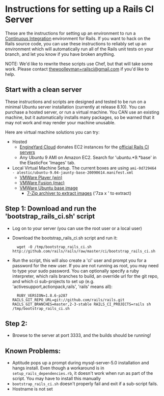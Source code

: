 Instructions for setting up a Rails CI Server
=============================================

These are the instructions for setting up an environment to run a [Continuous Integration](http://martinfowler.com/articles/continuousIntegration.html) environment for Rails.  If you want to hack on the Rails source code, you can use these instructions to reliably set up an environment which will automatically run all of the Rails unit tests on your branch, and let you know if you have broken anything.

NOTE: We'd like to rewrite these scripts use Chef, but that will take some work.  Please contact 
thewoolleyman+railsci@gmail.com if you'd like to help.


Start with a clean server
-------------------------

These instructions and scripts are designed and tested to be run on a minimal Ubuntu server installation (currently at release 8.10).  You can purchase a hosted server, or run a virtual machine.  You CAN use an existing machine, but it automatically installs many packages, so be warned that it may not work and may render your machine unusable.

Here are virtual machine solutions you can try:

* Hosted
  * [EngineYard Cloud](http://www.engineyard.com/cloud-services) donates EC2 instances for the [official Rails CI servers](http://ci.rubyonrails.org)
  * Any Ubuntu 9 AMI on Amazon EC2.  Search for 'ubuntu.*9.*base' in the ElasticFox 'Images' tab.
* Local Virtual Machine Setup.  The current boxes are using `ami-0d729464 - alestic/ubuntu-9.04-jaunty-base-20090614.manifest.xml`
  * [VMWare Player (win)](http://www.vmware.com/products/player/)
  * [VMWare Fusion (mac)](http://www.vmware.com/download/fusion/)
  * [VMWare Ubuntu base image](http://www.vmware.com/appliances/directory/)
    * [7-Zip archiver to extract images](http://www.7-zip.org/) ('7za x <file>' to extract)


Step 1: Download and run the 'bootstrap\_rails\_ci.sh' script
-------------------------------------------------------------

* Log on to your server (you can use the root user or a local user)
* Download the bootstrap\_rails\_ci.sh script and run it:

        wget -O /tmp/bootstrap_rails_ci.sh http://github.com/rails/rails/raw/master/ci/bootstrap_rails_ci.sh

* Run the script, this will also create a 'ci' user and prompt you for a password for the new user.  If you are 
  not running as root, you may need to type your sudo password.  You can optionally specify a ruby interpreter,
  which rails branches to build, an override url for the git repo, and which ci sub-projects to set up (e.g.
  'activesupport,actionpack,rails', 'rails' means all):

        RUBY_VERSION=1.8.6-p287 RAILS_GIT_REPO_URL=git://github.com/rails/rails.git RAILS_GIT_BRANCHES=master,2-3-stable RAILS_CI_PROJECTS=rails sh /tmp/bootstrap_rails_ci.sh

Step 2: 
------------------------------------------------------

* Browse to the server at port 3333, and the builds should be running!

Known Problems:
---------------

* Aptitude pops up a prompt during mysql-server-5.0 installation and hangs install.  Even though a workaround is in `setup_rails_dependencies.rb`, it doesn't work when run as part of the script.  You may have to install this manually
* `bootstrap_rails_ci.sh` doesn't properly fail and exit if a sub-script fails.
* Hostname is not set